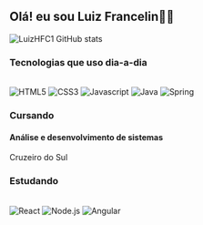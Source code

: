 ## Olá! eu sou Luiz Francelin🖐🏽



![LuizHFC1 GitHub stats](https://github-readme-stats.vercel.app/api?username=LuizHFC1&show_icons=true&theme=tokyonight)

### Tecnologias que uso dia-a-dia

<div style="display: inline_block"><br/>
    <img alt="HTML5" src="https://img.shields.io/badge/HTML5-E34F26?style=for-the-badge&logo=html5&logoColor=white" />
    <img alt="CSS3" src="https://img.shields.io/badge/CSS3-1572B6?style=for-the-badge&logo=css3&logoColor=white" />
    <img alt="Javascript" src="https://img.shields.io/badge/JavaScript-F7DF1E?style=for-the-badge&logo=javascript&logoColor=black" />
    <img alt="Java" src="https://img.shields.io/badge/Java-ED8B00?style=for-the-badge&logo=openjdk&logoColor=white" />
    <img alt="Spring" src="https://img.shields.io/badge/Spring-6DB33F?style=for-the-badge&logo=spring&logoColor=white" />
</div>

### Cursando <br>
#### Análise e desenvolvimento de sistemas
<div style="display: inline_block">
Cruzeiro do Sul</h3>

### Estudando
</div>
<div style="display: inline_block"><br/>
    <img alt="React" src="https://img.shields.io/badge/React-20232A?style=for-the-badge&logo=react&logoColor=61DAFB" />
    <img alt="Node.js" src="https://img.shields.io/badge/Node.js-43853D?style=for-the-badge&logo=node.js&logoColor=white" />
    <img alt="Angular" src="https://img.shields.io/badge/Angular-DD0031?style=for-the-badge&logo=angular&logoColor=white" />
</div>
